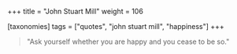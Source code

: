 +++
title = "John Stuart Mill"
weight = 106

[taxonomies]
tags = ["quotes", "john stuart mill", "happiness"]
+++

> "Ask yourself whether you are happy and you cease to be so."

